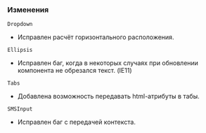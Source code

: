 ### Изменения

`Dropdown`

- Исправлен расчёт горизонтального расположения.

`Ellipsis`

- Исправлен баг, когда в некоторых случаях при обновлении компонента не обрезался текст. (IE11)

`Tabs`

- Добавлена возможность передавать html-атрибуты в табы.

`SMSInput`

- Исправлен баг с передачей контекста.
